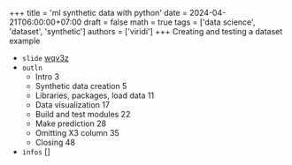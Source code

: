 +++
title = 'ml synthetic data with python'
date = 2024-04-21T06:00:00+07:00
draft = false
math = true
tags = ['data science', 'dataset', 'synthetic']
authors = ['viridi']
+++
Creating and testing a dataset example <!--more-->

+ `slide` [wqv3z](https://osf.io/wqv3z)
+ `outln`
  - Intro 3
  - Synthetic data creation 5
  - Libraries, packages, load data 11
  - Data visualization 17
  - Build and test modules 22
  - Make prediction 28
  - Omitting X3 column 35
  - Closing 48
+ `infos` []
